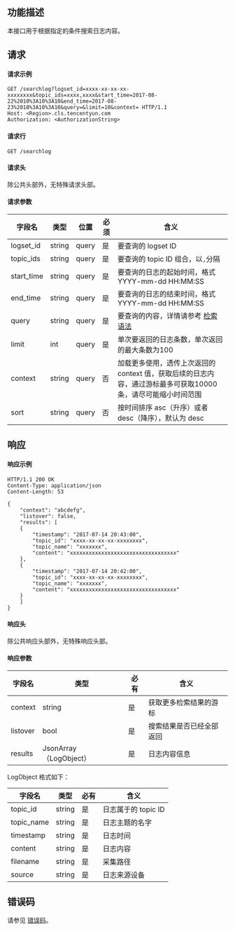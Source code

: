 ## 功能描述

本接口用于根据指定的条件搜索日志内容。

## 请求
#### 请求示例

```
GET /searchlog?logset_id=xxxx-xx-xx-xx-xxxxxxxx&topic_ids=xxxx,xxxx&start_time=2017-08-22%2010%3A10%3A10&end_time=2017-08-23%2010%3A10%3A10&query=&limit=10&context= HTTP/1.1
Host: <Region>.cls.tencentyun.com
Authorization: <AuthorizationString>

```

#### 请求行

```shell
GET /searchlog
```

#### 请求头

除公共头部外，无特殊请求头部。

#### 请求参数

| 字段名         |  类型  | 位置  |必须 |      含义                                          |
|---------------|--------|------|--------|---------------------------------------------------|
| logset_id     | string | query| 是      |要查询的 logset ID                                   |
| topic_ids     | string | query| 是      |要查询的 topic ID 组合，以`,`分隔                         |
| start_time    | string | query| 是      |要查询的日志的起始时间，格式 YYYY-mm-dd HH:MM:SS       |
| end_time      | string | query| 是      |要查询的日志的结束时间，格式 YYYY-mm-dd HH:MM:SS       |
| query         | string | query| 是      |要查询的内容，详情请参考 [检索语法](https://intl.cloud.tencent.com/document/product/614/30439)  |
| limit         | int    | query| 是      |单次要返回的日志条数，单次返回的最大条数为100         |
| context       | string | query| 否      |加载更多使用，透传上次返回的 context 值，获取后续的日志内容，通过游标最多可获取10000条，请尽可能缩小时间范围 |
| sort          | string | query| 否      |按时间排序 asc（升序）或者 desc（降序），默认为 desc        |

## 响应

#### 响应示例

```shell
HTTP/1.1 200 OK
Content-Type: application/json
Content-Length: 53

{
    "context": "abcdefg",
    "listover": false,
    "results": [
    {
        "timestamp": "2017-07-14 20:43:00",
        "topic_id": "xxxx-xx-xx-xx-xxxxxxxx",
        "topic_name": "xxxxxxx",
        "content": "xxxxxxxxxxxxxxxxxxxxxxxxxxxxxxxxxx"
    },
    {
        "timestamp": "2017-07-14 20:42:00",
        "topic_id": "xxxx-xx-xx-xx-xxxxxxxx",
        "topic_name": "xxxxxxx",
        "content": "xxxxxxxxxxxxxxxxxxxxxxxxxxxxxxxxxx"
    }
    ]
}
```

#### 响应头

除公共响应头部外，无特殊响应头部。

#### 响应参数

|  字段名      |  类型                | 必有 |        含义                    |
|-------------|----------------------|---------|-------------------------------|
| context     | string               | 是      | 获取更多检索结果的游标        |
| listover    | bool                 | 是      | 搜索结果是否已经全部返回          |
| results     | JsonArray（LogObject） | 是      | 日志内容信息                    |

LogObject 格式如下：

|  字段名     |  类型  | 必有 |        含义                    |
|------------|--------|---------|-------------------------------|
| topic_id   | string | 是      | 日志属于的 topic ID             |
| topic_name | string | 是      | 日志主题的名字                  |
| timestamp  | string | 是      | 日志时间                       |
| content    | string | 是      | 日志内容                       |
| filename    | string | 是      | 采集路径                       |
| source    | string | 是      | 日志来源设备                       |

## 错误码

请参见 [错误码](https://intl.cloud.tencent.com/document/product/614/12402)。
